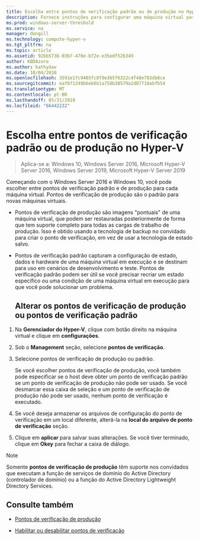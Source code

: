 ```yaml
---
title: Escolha entre pontos de verificação padrão ou de produção no Hyper-V
description: Fornece instruções para configurar uma máquina virtual para usar pontos de verificação padrão ou de produção
ms.prod: windows-server-threshold
ms.service: na
manager: dongill
ms.technology: compute-hyper-v
ms.tgt_pltfrm: na
ms.topic: article
ms.assetid: 92bb573b-03b7-470e-b72e-e35edf52b349
author: KBDAzure
ms.author: kathydav
ms.date: 10/04/2016
ms.openlocfilehash: 3591e17c9485fc8f9e365f6322c4f48e783db8ce
ms.sourcegitcommit: eaf071249b6eb6b1a758b38579a2d87710abfb54
ms.translationtype: MT
ms.contentlocale: pt-BR
ms.lasthandoff: 05/31/2019
ms.locfileid: "66442232"
---
```

# <a name="choose-between-standard-or-production-checkpoints-in-hyper-v"></a>Escolha entre pontos de verificação padrão ou de produção no Hyper-V

>Aplica-se a: Windows 10, Windows Server 2016, Microsoft Hyper-V Server 2016, Windows Server 2019, Microsoft Hyper-V Server 2019

  
Começando com o Windows Server 2016 e Windows 10, você pode escolher entre pontos de verificação padrão e de produção para cada máquina virtual. Pontos de verificação de produção são o padrão para novas máquinas virtuais.
  
- Pontos de verificação de produção são imagens "pontuais" de uma máquina virtual, que podem ser restauradas posteriormente de forma que tem suporte completo para todas as cargas de trabalho de produção. Isso é obtido usando a tecnologia de backup no convidado para criar o ponto de verificação, em vez de usar a tecnologia de estado salvo.  
  
- Pontos de verificação padrão capturam a configuração de estado, dados e hardware de uma máquina virtual em execução e se destinam para uso em cenários de desenvolvimento e teste. Pontos de verificação padrão podem ser útil se você precisar recriar um estado específico ou uma condição de uma máquina virtual em execução para que você pode solucionar um problema.  
 
  ## <a name="change-checkpoints-to-production-or-standard-checkpoints"></a>Alterar os pontos de verificação de produção ou pontos de verificação padrão  
  
1.  Na **Gerenciador do Hyper-V**, clique com botão direito na máquina virtual e clique em **configurações**.  
  
2.  Sob o **Management** seção, selecione **pontos de verificação**.  
  
3.  Selecione pontos de verificação de produção ou padrão.  
  
    Se você escolher pontos de verificação de produção, você também pode especificar se o host deve obter um ponto de verificação padrão se um ponto de verificação de produção não pode ser usado. Se você desmarcar essa caixa de seleção e um ponto de verificação de produção não pode ser usado, nenhum ponto de verificação é executado.  
  
4.  Se você deseja armazenar os arquivos de configuração do ponto de verificação em um local diferente, alterá-la na **local do arquivo de ponto de verificação** seção.  
  
5.  Clique em **aplicar** para salvar suas alterações. Se você tiver terminado, clique em **Okey** para fechar a caixa de diálogo.  
  
> [!NOTE]
> Somente **pontos de verificação de produção** têm suporte nos convidados que executam a função de serviços de domínio do Active Directory (controlador de domínio) ou a função do Active Directory Lightweight Directory Services.

## <a name="see-also"></a>Consulte também  
  
-   [Pontos de verificação de produção](../What-s-new-in-Hyper-V-on-Windows.md#BKMK_check)  
  
-   [Habilitar ou desabilitar pontos de verificação](Enable-or-disable-checkpoints-in-Hyper-V.md)  
  


